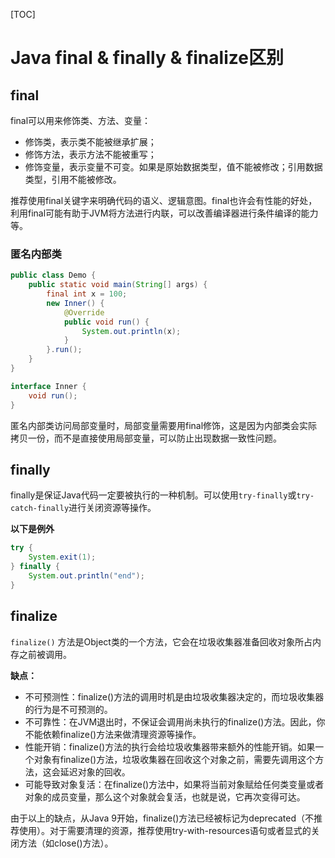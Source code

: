 [TOC]

# Java final & finally & finalize区别

 ## final

final可以用来修饰类、方法、变量：

- 修饰类，表示类不能被继承扩展；
- 修饰方法，表示方法不能被重写；
- 修饰变量，表示变量不可变。如果是原始数据类型，值不能被修改；引用数据类型，引用不能被修改。

推荐使用final关键字来明确代码的语义、逻辑意图。final也许会有性能的好处，利用final可能有助于JVM将方法进行内联，可以改善编译器进行条件编译的能力等。



### 匿名内部类

```java
public class Demo {
    public static void main(String[] args) {
        final int x = 100;
        new Inner() {
            @Override
            public void run() {
                System.out.println(x);
            }
        }.run();
    }
}

interface Inner {
    void run();
}
```

匿名内部类访问局部变量时，局部变量需要用final修饰，这是因为内部类会实际拷贝一份，而不是直接使用局部变量，可以防止出现数据一致性问题。



## finally

finally是保证Java代码一定要被执行的一种机制。可以使用`try-finally`或`try-catch-finally`进行关闭资源等操作。

**以下是例外**

```java
try {
    System.exit(1);
} finally {
    System.out.println("end");
}
```



## finalize

`finalize()` 方法是Object类的一个方法，它会在垃圾收集器准备回收对象所占内存之前被调用。

**缺点：**

- 不可预测性：finalize()方法的调用时机是由垃圾收集器决定的，而垃圾收集器的行为是不可预测的。
- 不可靠性：在JVM退出时，不保证会调用尚未执行的finalize()方法。因此，你不能依赖finalize()方法来做清理资源等操作。
- 性能开销：finalize()方法的执行会给垃圾收集器带来额外的性能开销。如果一个对象有finalize()方法，垃圾收集器在回收这个对象之前，需要先调用这个方法，这会延迟对象的回收。
- 可能导致对象复活：在finalize()方法中，如果将当前对象赋给任何类变量或者对象的成员变量，那么这个对象就会复活，也就是说，它再次变得可达。

由于以上的缺点，从Java 9开始，finalize()方法已经被标记为deprecated（不推荐使用）。对于需要清理的资源，推荐使用try-with-resources语句或者显式的关闭方法（如close()方法）。

